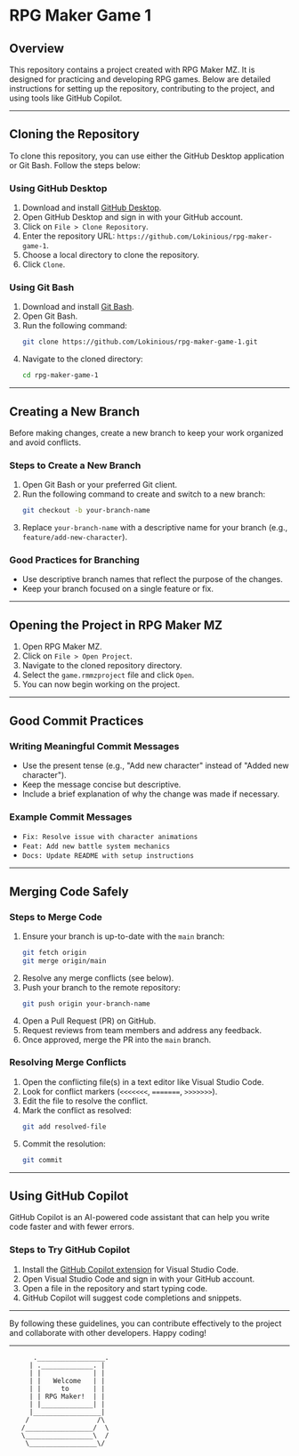 # RPG Maker Game 1

## Overview
This repository contains a project created with RPG Maker MZ. It is designed for practicing and developing RPG games. Below are detailed instructions for setting up the repository, contributing to the project, and using tools like GitHub Copilot.

---

## Cloning the Repository

To clone this repository, you can use either the GitHub Desktop application or Git Bash. Follow the steps below:

### Using GitHub Desktop
1. Download and install [GitHub Desktop](https://desktop.github.com/).
2. Open GitHub Desktop and sign in with your GitHub account.
3. Click on `File > Clone Repository`.
4. Enter the repository URL: `https://github.com/Lokinious/rpg-maker-game-1`.
5. Choose a local directory to clone the repository.
6. Click `Clone`.

### Using Git Bash
1. Download and install [Git Bash](https://git-scm.com/).
2. Open Git Bash.
3. Run the following command:
   ```bash
   git clone https://github.com/Lokinious/rpg-maker-game-1.git
   ```
4. Navigate to the cloned directory:
   ```bash
   cd rpg-maker-game-1
   ```

---

## Creating a New Branch

Before making changes, create a new branch to keep your work organized and avoid conflicts.

### Steps to Create a New Branch
1. Open Git Bash or your preferred Git client.
2. Run the following command to create and switch to a new branch:
   ```bash
   git checkout -b your-branch-name
   ```
3. Replace `your-branch-name` with a descriptive name for your branch (e.g., `feature/add-new-character`).

### Good Practices for Branching
- Use descriptive branch names that reflect the purpose of the changes.
- Keep your branch focused on a single feature or fix.

---

## Opening the Project in RPG Maker MZ

1. Open RPG Maker MZ.
2. Click on `File > Open Project`.
3. Navigate to the cloned repository directory.
4. Select the `game.rmmzproject` file and click `Open`.
5. You can now begin working on the project.

---

## Good Commit Practices

### Writing Meaningful Commit Messages
- Use the present tense (e.g., "Add new character" instead of "Added new character").
- Keep the message concise but descriptive.
- Include a brief explanation of why the change was made if necessary.

### Example Commit Messages
- `Fix: Resolve issue with character animations`
- `Feat: Add new battle system mechanics`
- `Docs: Update README with setup instructions`

---

## Merging Code Safely

### Steps to Merge Code
1. Ensure your branch is up-to-date with the `main` branch:
   ```bash
   git fetch origin
   git merge origin/main
   ```
2. Resolve any merge conflicts (see below).
3. Push your branch to the remote repository:
   ```bash
   git push origin your-branch-name
   ```
4. Open a Pull Request (PR) on GitHub.
5. Request reviews from team members and address any feedback.
6. Once approved, merge the PR into the `main` branch.

### Resolving Merge Conflicts
1. Open the conflicting file(s) in a text editor like Visual Studio Code.
2. Look for conflict markers (`<<<<<<<`, `=======`, `>>>>>>>`).
3. Edit the file to resolve the conflict.
4. Mark the conflict as resolved:
   ```bash
   git add resolved-file
   ```
5. Commit the resolution:
   ```bash
   git commit
   ```

---

## Using GitHub Copilot

GitHub Copilot is an AI-powered code assistant that can help you write code faster and with fewer errors.

### Steps to Try GitHub Copilot
1. Install the [GitHub Copilot extension](https://github.com/features/copilot) for Visual Studio Code.
2. Open Visual Studio Code and sign in with your GitHub account.
3. Open a file in the repository and start typing code.
4. GitHub Copilot will suggest code completions and snippets.

---

By following these guidelines, you can contribute effectively to the project and collaborate with other developers. Happy coding!

---

```
      ._________________.
     | ._____________. |
     | |             | |
     | |   Welcome   | |
     | |     to      | |
     | | RPG Maker!  | |
     | |_____________| |
     |_________________|
    /                 /\
   /_________________/  \
   \_________________\  /
    \_________________\/
```
